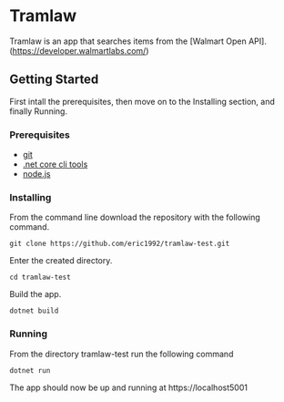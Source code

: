 # Tramlaw

Tramlaw is an app that searches items from the [Walmart Open API].(https://developer.walmartlabs.com/) 

## Getting Started

First intall the prerequisites, then move on to the Installing section, and finally Running.

### Prerequisites

* [git](https://git-scm.com/downloads)
* [.net core cli tools](https://dotnet.microsoft.com/download)
* [node.js](https://nodejs.org/en/download/)

### Installing

From the command line download the repository with the following command.

```
git clone https://github.com/eric1992/tramlaw-test.git
```

Enter the created directory.

```
cd tramlaw-test
```

Build the app.

```
dotnet build
```

### Running

From the directory tramlaw-test run the following command

```
dotnet run
```

The app should now be up and running at https://localhost5001

